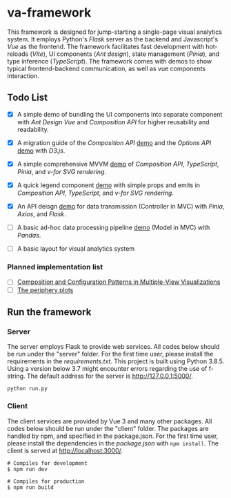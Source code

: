 # va-framework

This framework is designed for jump-starting a single-page visual analytics system.
It employs Python's _Flask_ server as the backend and Javascript's _Vue_ as the frontend.
The framework facilitates fast development with hot-reloads (_Vite_), UI components (_Ant design_), state management (_Pinia_), and type inference (_TypeScript_).
The framework comes with demos to show typical frontend-backend communication, as well as vue components interaction.

<!-- ![image](https://github.com/gzwongkk/framework-flask-vue/blob/master/README.png) -->

## Todo List
- [x] A simple demo of bundling the UI components into separate component with *Ant Design Vue* and *Composition API* for higher reusability and readability.
- [x] A migration guide of the *Composition API* [demo](./client/src/components/D3BarComposition.vue) and the *Options API* [demo](./client/src/components/D3BarOptions.vue) with *D3.js*.
- [x] A simple comprehensive MVVM [demo](./client/src/components/Datasaurus.vue) of *Composition API*, *TypeScript*, *Pinia*, and *v-for SVG rendering*.
- [x] A quick legend component [demo](./client/src/components/DatasaurusLegend.vue) with simple props and emits in *Composition API*, *TypeScript*, and *v-for SVG rendering*.
- [x] An API deisgn [demo](./client/src/stores/netflix.ts) for data transmission (Controller in MVC) with *Pinia*, *Axios*, and *Flask*.
- [ ] A basic ad-hoc data processing pipeline [demo](./server/src/models.py) (Model in MVC) with *Pandas*.
- [ ] A basic layout for visual analytics system


### Planned implementation list
- [ ] [Composition and Configuration Patterns in Multiple-View Visualizations](https://ieeexplore.ieee.org/abstract/document/9222323)
- [ ] [The periphery plots](https://gotz.web.unc.edu/research-project/periphery-plots/)

## Run the framework

### Server

The server employs Flask to provide web services.
All codes below should be run under the "server" folder.
For the first time user, please install the requirements in the _requirements.txt_.
This project is built using Python 3.8.5.
Using a version below 3.7 might encounter errors regarding the use of f-string.
The default address for the server is <http://127.0.0.1:5000/>.

```
python run.py
```

### Client

The client services are provided by Vue 3 and many other packages.
All codes below should be run under the "client" folder.
The packages are handled by npm, and specified in the package.json.
For the first time user, please install the dependencies in the _package.json_ with `npm install`.
The client is served at <http://localhost:3000/>.

```
# Compiles for development
$ npm run dev

# Compiles for production
$ npm run build
```
